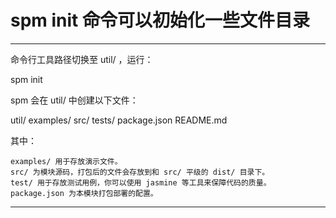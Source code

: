 # spm init 命令可以初始化一些文件目录
---
命令行工具路径切换至 util/ ，运行：

spm init

spm 会在 util/ 中创建以下文件：

util/
	examples/
	src/
	tests/
	package.json
	README.md

其中：

    examples/ 用于存放演示文件。
    src/ 为模块源码，打包后的文件会存放到和 src/ 平级的 dist/ 目录下。
    test/ 用于存放测试用例，你可以使用 jasmine 等工具来保障代码的质量。
    package.json 为本模块打包部署的配置。

---
